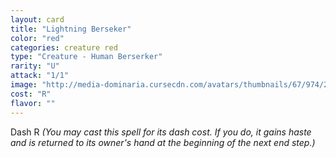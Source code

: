 ```yaml
---
layout: card
title: "Lightning Berseker"
color: "red"
categories: creature red
type: "Creature - Human Berserker"
rarity: "U"
attack: "1/1"
image: "http://media-dominaria.cursecdn.com/avatars/thumbnails/67/974/200/283/635610738012878989.png"
cost: "R"
flavor: ""
---
```


Dash <span class="tip mana-icon mana-red" title="1 Red Mana">R</span> <em>(You may cast this spell for its dash cost. If you do, it gains haste and is returned to its owner's hand at the beginning of the next end step.)</em>
